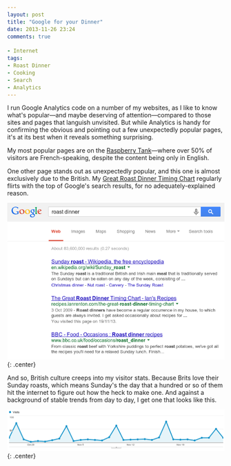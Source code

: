 ```yaml
---
layout: post
title: "Google for your Dinner"
date: 2013-11-26 23:24
comments: true

- Internet
tags:
- Roast Dinner
- Cooking
- Search
- Analytics
---
```


I run Google Analytics code on a number of my websites, as I like to know what's popular&mdash;and maybe deserving of attention&mdash;compared to those sites and pages that languish unvisited. But while Analytics is handy for confirming the obvious and pointing out a few unexpectedly popular pages, it's at its best when it reveals something surprising.

My most popular pages are on the [Raspberry Tank](http://raspberrytank.ianrenton.com)&mdash;where over 50% of visitors are French-speaking, despite the content being only in English.

One other page stands out as unexpectedly popular, and this one is almost exclusively due to the British. My [Great Roast Dinner Timing Chart](http://recipes.ianrenton.com/the-great-roast-dinner-timing-chart) regularly flirts with the top of Google's search results, for no adequately-explained reason.

![Inexplicable Google Juice](/img/blog/2013/11/roast-google.png){: .center}

And so, British culture creeps into my visitor stats. Because Brits love their Sunday roasts, which means Sunday's the day that a hundred or so of them hit the internet to figure out how the heck to make one. And against a background of stable trends from day to day, I get one that looks like this.

![The Mountains of Meat Metadata](/img/blog/2013/11/roast-visits.png){: .center}
